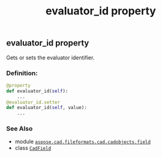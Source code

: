 ﻿---
title: evaluator_id property
second_title: Aspose.CAD for Python via .NET API References
description: 
type: docs
weight: 200
url: /python-net/aspose.cad.fileformats.cad.cadobjects.field/cadfield/evaluator_id/
is_root: false
---

## evaluator_id property


Gets or sets the evaluator identifier.
### Definition:
```python
@property
def evaluator_id(self):
    ...
@evaluator_id.setter
def evaluator_id(self, value):
    ...
```

### See Also
* module [`aspose.cad.fileformats.cad.cadobjects.field`](../../)
* class [`CadField`](/cad/python-net/aspose.cad.fileformats.cad.cadobjects.field/cadfield)
